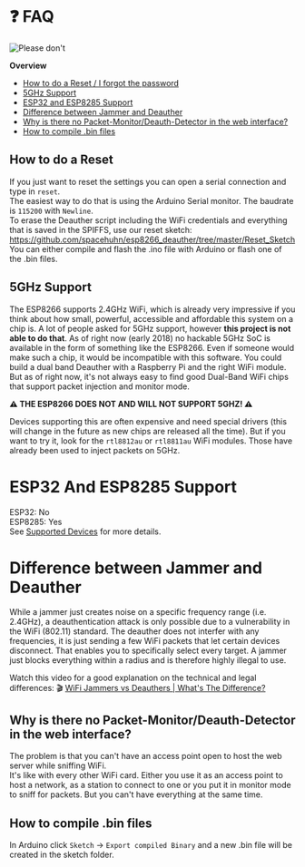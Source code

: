 # ❓ FAQ

![Please don't](https://pbs.twimg.com/media/Dgn7wrnV4AEJZqr.jpg)


**Overview**
- [How to do a Reset / I forgot the password](#how-to-do-a-reset)
- [5GHz Support](#5ghz-support)
- [ESP32 and ESP8285 Support](#esp32-and-esp8285-support)
- [Difference between Jammer and Deauther](#difference-between-jammer-and-deauther)
- [Why is there no Packet-Monitor/Deauth-Detector in the web interface?](#why-is-there-no-packet-monitordeauth-detector-in-the-web-interface)
- [How to compile .bin files](#how-to-compile-bin-files)

## How to do a Reset
If you just want to reset the settings you can open a serial connection and type in `reset`.  
The easiest way to do that is using the Arduino Serial monitor. The baudrate is `115200` with `Newline`.  
To erase the Deauther script including the WiFi credentials and everything that is saved in the SPIFFS, use our reset sketch:
https://github.com/spacehuhn/esp8266_deauther/tree/master/Reset_Sketch  
You can either compile and flash the .ino file with Arduino or flash one of the .bin files.  

## 5GHz Support
The ESP8266 supports 2.4GHz WiFi, which is already very impressive if you think about how small, powerful, accessible and affordable this system on a chip is.
A lot of people asked for 5GHz support, however **this project is not able to do that**.
As of right now (early 2018) no hackable 5GHz SoC is available in the form of something like the ESP8266.
Even if someone would make such a chip, it would be incompatible with this software.
You could build a dual band Deauther with a Raspberry Pi and the right WiFi module.
But as of right now, it's not always easy to find good Dual-Band WiFi chips that support packet injection and monitor mode.

**⚠️ THE ESP8266 DOES NOT AND WILL NOT SUPPORT 5GHZ! ⚠️**

Devices supporting this are often expensive and need special drivers (this will change in the future as new chips are released all the time).
But if you want to try it, look for the `rtl8812au` or `rtl8811au` WiFi modules. Those have already been used to inject packets on 5GHz.

# ESP32 And ESP8285 Support
ESP32: No  
ESP8285: Yes  
See [Supported Devices](https://github.com/spacehuhn/esp8266_deauther/wiki/Supported-Devices) for more details.  

# Difference between Jammer and Deauther
While a jammer just creates noise on a specific frequency range (i.e. 2.4GHz), a deauthentication attack is only possible due to a vulnerability in the WiFi (802.11) standard. The deauther does not interfer with any frequencies, it is just sending a few WiFi packets that let certain devices disconnect. That enables you to specifically select every target. A jammer just blocks everything within a radius and is therefore highly illegal to use.

Watch this video for a good explanation on the technical and legal differences: 🎬 [WiFi Jammers vs Deauthers | What's The Difference?](https://www.youtube.com/watch?v=6m2vY2HXU60)  

## Why is there no Packet-Monitor/Deauth-Detector in the web interface?
The problem is that you can't have an access point open to host the web server while sniffing WiFi.  
It's like with every other WiFi card. Either you use it as an access point to host a network, as a station to connect to one or you put it in monitor mode to sniff for packets. But you can't have everything at the same time.  

## How to compile .bin files
In Arduino click `Sketch` -> `Export compiled Binary` and a new .bin file will be created in the sketch folder.